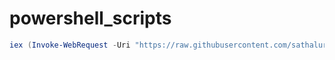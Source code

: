 # powershell_scripts

```Powershell
iex (Invoke-WebRequest -Uri "https://raw.githubusercontent.com/sathaluri/powershell_scripts/main/install.ps1" -UseBasicParsing).Content
```
